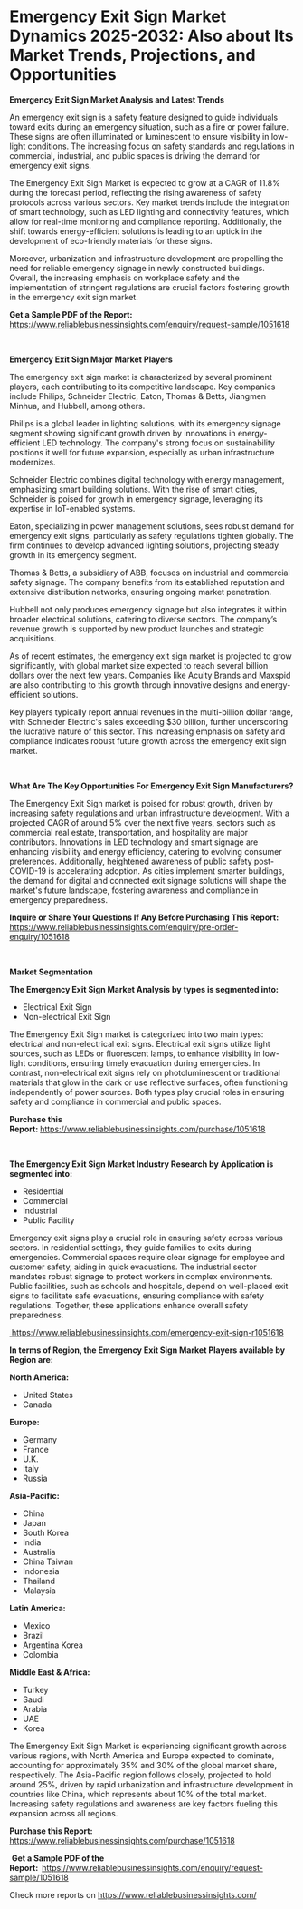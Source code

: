 <p><h1>Emergency Exit Sign Market Dynamics 2025-2032: Also about Its Market Trends, Projections, and Opportunities</h1></p><p><strong>Emergency Exit Sign Market Analysis and Latest Trends</strong></p>
<p><p>An emergency exit sign is a safety feature designed to guide individuals toward exits during an emergency situation, such as a fire or power failure. These signs are often illuminated or luminescent to ensure visibility in low-light conditions. The increasing focus on safety standards and regulations in commercial, industrial, and public spaces is driving the demand for emergency exit signs. </p><p>The Emergency Exit Sign Market is expected to grow at a CAGR of 11.8% during the forecast period, reflecting the rising awareness of safety protocols across various sectors. Key market trends include the integration of smart technology, such as LED lighting and connectivity features, which allow for real-time monitoring and compliance reporting. Additionally, the shift towards energy-efficient solutions is leading to an uptick in the development of eco-friendly materials for these signs. </p><p>Moreover, urbanization and infrastructure development are propelling the need for reliable emergency signage in newly constructed buildings. Overall, the increasing emphasis on workplace safety and the implementation of stringent regulations are crucial factors fostering growth in the emergency exit sign market.</p></p>
<p><strong>Get a Sample PDF of the Report:&nbsp;</strong> <a href="https://www.reliablebusinessinsights.com/enquiry/request-sample/1051618?utm_campaign=3043&utm_medium=2&utm_source=Github&utm_content=ia&utm_term=06042025&utm_id=emergency-exit-sign">https://www.reliablebusinessinsights.com/enquiry/request-sample/1051618</a></p>
<p>&nbsp;</p>
<p><strong>Emergency Exit Sign Major Market Players</strong></p>
<p><p>The emergency exit sign market is characterized by several prominent players, each contributing to its competitive landscape. Key companies include Philips, Schneider Electric, Eaton, Thomas & Betts, Jiangmen Minhua, and Hubbell, among others.</p><p>Philips is a global leader in lighting solutions, with its emergency signage segment showing significant growth driven by innovations in energy-efficient LED technology. The company's strong focus on sustainability positions it well for future expansion, especially as urban infrastructure modernizes.</p><p>Schneider Electric combines digital technology with energy management, emphasizing smart building solutions. With the rise of smart cities, Schneider is poised for growth in emergency signage, leveraging its expertise in IoT-enabled systems.</p><p>Eaton, specializing in power management solutions, sees robust demand for emergency exit signs, particularly as safety regulations tighten globally. The firm continues to develop advanced lighting solutions, projecting steady growth in its emergency segment.</p><p>Thomas & Betts, a subsidiary of ABB, focuses on industrial and commercial safety signage. The company benefits from its established reputation and extensive distribution networks, ensuring ongoing market penetration.</p><p>Hubbell not only produces emergency signage but also integrates it within broader electrical solutions, catering to diverse sectors. The company’s revenue growth is supported by new product launches and strategic acquisitions.</p><p>As of recent estimates, the emergency exit sign market is projected to grow significantly, with global market size expected to reach several billion dollars over the next few years. Companies like Acuity Brands and Maxspid are also contributing to this growth through innovative designs and energy-efficient solutions.</p><p>Key players typically report annual revenues in the multi-billion dollar range, with Schneider Electric's sales exceeding $30 billion, further underscoring the lucrative nature of this sector. This increasing emphasis on safety and compliance indicates robust future growth across the emergency exit sign market.</p></p>
<p>&nbsp;</p>
<p><strong>What Are The Key Opportunities For Emergency Exit Sign Manufacturers?</strong></p>
<p><p>The Emergency Exit Sign market is poised for robust growth, driven by increasing safety regulations and urban infrastructure development. With a projected CAGR of around 5% over the next five years, sectors such as commercial real estate, transportation, and hospitality are major contributors. Innovations in LED technology and smart signage are enhancing visibility and energy efficiency, catering to evolving consumer preferences. Additionally, heightened awareness of public safety post-COVID-19 is accelerating adoption. As cities implement smarter buildings, the demand for digital and connected exit signage solutions will shape the market's future landscape, fostering awareness and compliance in emergency preparedness.</p></p>
<p><strong>Inquire or Share Your Questions If Any Before Purchasing This Report:</strong> <a href="https://www.reliablebusinessinsights.com/enquiry/pre-order-enquiry/1051618?utm_campaign=3043&utm_medium=2&utm_source=Github&utm_content=ia&utm_term=06042025&utm_id=emergency-exit-sign">https://www.reliablebusinessinsights.com/enquiry/pre-order-enquiry/1051618</a></p>
<p>&nbsp;</p>
<p><strong>Market Segmentation</strong></p>
<p><strong>The Emergency Exit Sign Market Analysis by types is segmented into:</strong></p>
<p><ul><li>Electrical Exit Sign</li><li>Non-electrical Exit Sign</li></ul></p>
<p><p>The Emergency Exit Sign market is categorized into two main types: electrical and non-electrical exit signs. Electrical exit signs utilize light sources, such as LEDs or fluorescent lamps, to enhance visibility in low-light conditions, ensuring timely evacuation during emergencies. In contrast, non-electrical exit signs rely on photoluminescent or traditional materials that glow in the dark or use reflective surfaces, often functioning independently of power sources. Both types play crucial roles in ensuring safety and compliance in commercial and public spaces.</p></p>
<p><strong>Purchase this Report:&nbsp;</strong><a href="https://www.reliablebusinessinsights.com/purchase/1051618?utm_campaign=3043&utm_medium=2&utm_source=Github&utm_content=ia&utm_term=06042025&utm_id=emergency-exit-sign">https://www.reliablebusinessinsights.com/purchase/1051618</a></p>
<p>&nbsp;</p>
<p><strong>The Emergency Exit Sign Market Industry Research by Application is segmented into:</strong></p>
<p><ul><li>Residential</li><li>Commercial</li><li>Industrial</li><li>Public Facility</li></ul></p>
<p><p>Emergency exit signs play a crucial role in ensuring safety across various sectors. In residential settings, they guide families to exits during emergencies. Commercial spaces require clear signage for employee and customer safety, aiding in quick evacuations. The industrial sector mandates robust signage to protect workers in complex environments. Public facilities, such as schools and hospitals, depend on well-placed exit signs to facilitate safe evacuations, ensuring compliance with safety regulations. Together, these applications enhance overall safety preparedness.</p></p>
<p><a href="https://www.reliablebusinessinsights.com/emergency-exit-sign-r1051618?utm_campaign=3043&utm_medium=2&utm_source=Github&utm_content=ia&utm_term=06042025&utm_id=emergency-exit-sign">&nbsp;https://www.reliablebusinessinsights.com/emergency-exit-sign-r1051618</a></p>
<p><strong>In terms of Region, the Emergency Exit Sign Market Players available by Region are:</strong></p>
<p>
    <p> <strong> North America: </strong>
        <ul>
            <li>United States</li>
            <li>Canada</li>
        </ul>
        </p> 
    <p> <strong> Europe: </strong>
        <ul>
            <li>Germany</li>
            <li>France</li>
            <li>U.K.</li>
            <li>Italy</li>
            <li>Russia</li>
        </ul>
        </p> 
    <p> <strong> Asia-Pacific: </strong>
        <ul>
            <li>China</li>
            <li>Japan</li>
            <li>South Korea</li>
            <li>India</li>
            <li>Australia</li>
            <li>China Taiwan</li>
            <li>Indonesia</li>
            <li>Thailand</li>
            <li>Malaysia</li>
        </ul>
        </p> 
    <p> <strong> Latin America: </strong>
        <ul>
            <li>Mexico</li>
            <li>Brazil</li>
            <li>Argentina Korea</li>
            <li>Colombia</li>
        </ul>
        </p> 
    <p> <strong> Middle East & Africa: </strong>
        <ul>
            <li>Turkey</li>
            <li>Saudi</li>
            <li>Arabia</li>
            <li>UAE</li>
            <li>Korea</li>
        </ul>
    </p>
    </p>
<p><p>The Emergency Exit Sign Market is experiencing significant growth across various regions, with North America and Europe expected to dominate, accounting for approximately 35% and 30% of the global market share, respectively. The Asia-Pacific region follows closely, projected to hold around 25%, driven by rapid urbanization and infrastructure development in countries like China, which represents about 10% of the total market. Increasing safety regulations and awareness are key factors fueling this expansion across all regions.</p></p>
<p><strong>Purchase this Report: </strong><a href="https://www.reliablebusinessinsights.com/purchase/1051618?utm_campaign=3043&utm_medium=2&utm_source=Github&utm_content=ia&utm_term=06042025&utm_id=emergency-exit-sign">https://www.reliablebusinessinsights.com/purchase/1051618</a></p>
<p>&nbsp;<strong>Get a Sample PDF of the Report:&nbsp;&nbsp;</strong><a href="https://www.reliablebusinessinsights.com/enquiry/request-sample/1051618?utm_campaign=3043&utm_medium=2&utm_source=Github&utm_content=ia&utm_term=06042025&utm_id=emergency-exit-sign">https://www.reliablebusinessinsights.com/enquiry/request-sample/1051618</a></p>
<p><strong></strong></p>
<p>Check more reports on <a href="https://www.reliablebusinessinsights.com/?utm_campaign=3043&utm_medium=2&utm_source=Github&utm_content=ia&utm_term=06042025&utm_id=emergency-exit-sign">https://www.reliablebusinessinsights.com/</a></p>